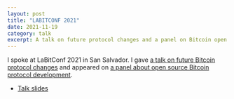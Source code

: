 ```yaml
---
layout: post
title: "LABITCONF 2021"
date: 2021-11-19
category: talk
excerpt: A talk on future protocol changes and a panel on Bitcoin open source development.
---
```


I spoke at LaBitConf 2021 in San Salvador. I gave [a talk on future Bitcoin
protocol changes](https://www.youtube.com/watch?v=NAFmXnxh504) and appeared on
[a panel about open source Bitcoin protocol
development](https://www.youtube.com/watch?v=IGjZxdX1VPE&list=PLOGunXbPTGjZZDJ51w9mto_eHjwFai10I&index=10).

- [Talk slides](./presentation.pdf)
